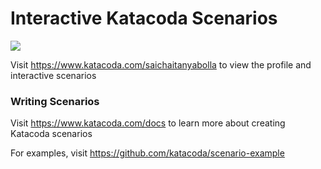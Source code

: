 # Interactive Katacoda Scenarios

[![](http://shields.katacoda.com/katacoda/saichaitanyabolla/count.svg)](https://www.katacoda.com/saichaitanyabolla "Get your profile on Katacoda.com")

Visit https://www.katacoda.com/saichaitanyabolla to view the profile and interactive scenarios

### Writing Scenarios
Visit https://www.katacoda.com/docs to learn more about creating Katacoda scenarios

For examples, visit https://github.com/katacoda/scenario-example
